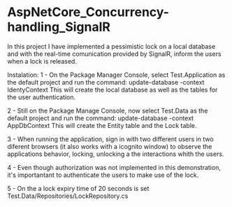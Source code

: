 # AspNetCore_Concurrency-handling_SignalR

In this project I have implemented a pessimistic lock on a local database and with the real-time comunication provided by SignalR, inform the users when a lock is released.

Instalation:
1 - On the Package Manager Console, select Test.Application as the default project and run the command: update-database -context IdentyContext
    This will create the local database as well as the tables for the user authentication.
    
2 - Still on the Package Manage Console, now select Test.Data as the default project and run the command: update-database -context AppDbContext
    This will create the Entity table and the Lock table.

3 - When running the application, sign in with two different users in two diferent browsers (it also works with a icognito window) to observe the applications behavior, locking, unlocking a the interactions whith the users.

4 - Even though authorization was not implemented in this demonstration, it's importantant to authenticate the users to make use of the lock.

5 - On the a lock expiry time of 20 seconds is set Test.Data/Repositories/LockRepository.cs
